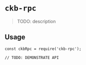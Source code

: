 # `ckb-rpc`

> TODO: description

## Usage

```
const ckbRpc = require('ckb-rpc');

// TODO: DEMONSTRATE API
```
